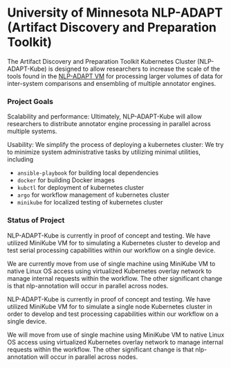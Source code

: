 # University of Minnesota NLP-ADAPT (Artifact Discovery and Preparation Toolkit) 

The Artifact Discovery and Preparation Toolkit Kubernetes Cluster (NLP-ADAPT-Kube) is designed to allow researchers to increase the scale of the tools found in the [NLP-ADAPT VM](https://github.com/nlpie/nlp-adapt) for processing larger volumes of data for inter-system comparisons and ensembling of multiple annotator engines. 

### Project Goals
Scalability and performance: Ultimately, NLP-ADAPT-Kube will allow researchers to distribute annotator engine processing in parallel across multiple systems. 

Usability: We simplify the process of deploying a kubernetes cluster: We try to minimize system administrative tasks by utilizing minimal utilities, including

- `ansible-playbook` for building local dependencies
- `docker` for building Docker images
- `kubctl` for deployment of kubernetes cluster
- `argo` for workflow management of kubernetes cluster
- `minikube` for localized testing of kubernetes cluster

### Status of Project


NLP-ADAPT-Kube is currently in proof of concept and testing. We have utilized MiniKube VM for to simulating a Kubernetes cluster to develop and test serial processing capabilities within our workflow on a single device.

We are currently move from use of single machine using MiniKube VM  to native Linux OS access using virtualized Kubernetes overlay network to manage internal requests within the workflow. The other significant change is that nlp-annotation will occur in parallel across nodes.

NLP-ADAPT-Kube is currently in proof of concept and testing. We have utilized MiniKube VM for to simulate a single node Kubernetes cluster in order to develop and test processing capabilities within our workflow on a single device.

We will move from use of single machine using MiniKube VM to native Linux OS access using virtualized Kubernetes overlay network to manage internal requests within the workflow. The other significant change is that nlp-annotation will occur in parallel across nodes.








